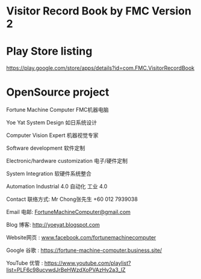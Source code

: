 # Visitor Record Book by FMC Version 2

# Play Store listing
https://play.google.com/store/apps/details?id=com.FMC.VisitorRecordBook

# OpenSource project

Fortune Machine Computer FMC机器电脑

Yoe Yat System Design 如日系统设计





Computer Vision Expert 机器视觉专家

Software development 软件定制

Electronic/hardware customization 电子/硬件定制

System Integration 软硬件系统整合

Automation Industrial 4.0 自动化 工业 4.0





Contact 联络方式: Mr Chong张先生 +60 012 7939038

Email 电邮: FortuneMachineComputer@gmail.com


Blog 博客: http://yoeyat.blogspot.com

Website网页 : www.facebook.com/fortunemachinecomputer

Google 谷歌 : https://fortune-machine-computer.business.site/

YouTube 优管 : https://www.youtube.com/playlist?list=PLF6c98ucvwdJrBeHWzdXoPVAzHv2a3_lZ
